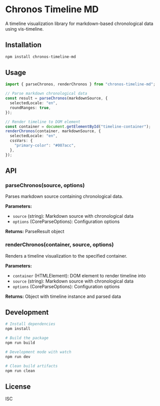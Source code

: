 # Chronos Timeline MD

A timeline visualization library for markdown-based chronological data using vis-timeline.

## Installation

```bash
npm install chronos-timeline-md
```

## Usage

```typescript
import { parseChronos, renderChronos } from "chronos-timeline-md";

// Parse markdown chronological data
const result = parseChronos(markdownSource, {
  selectedLocale: "en",
  roundRanges: true,
});

// Render timeline to DOM element
const container = document.getElementById("timeline-container");
renderChronos(container, markdownSource, {
  selectedLocale: "en",
  cssVars: {
    "primary-color": "#007acc",
  },
});
```

## API

### parseChronos(source, options)

Parses markdown source containing chronological data.

**Parameters:**

- `source` (string): Markdown source with chronological data
- `options` (CoreParseOptions): Configuration options

**Returns:** ParseResult object

### renderChronos(container, source, options)

Renders a timeline visualization to the specified container.

**Parameters:**

- `container` (HTMLElement): DOM element to render timeline into
- `source` (string): Markdown source with chronological data
- `options` (CoreParseOptions): Configuration options

**Returns:** Object with timeline instance and parsed data

## Development

```bash
# Install dependencies
npm install

# Build the package
npm run build

# Development mode with watch
npm run dev

# Clean build artifacts
npm run clean
```

## License

ISC
